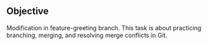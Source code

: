 ## Objective
Modification in feature-greeting branch.
This task is about practicing branching, merging, and resolving merge conflicts in Git.
